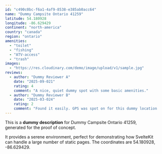 ```yaml
---
id: "c490c0bc-f6a1-4af9-8538-e385ab0acc64"
name: "Dummy Campsite Ontario 41259"
latitude: 54.180928
longitude: -86.629429
continent: "north-america"
country: "canada"
region: "ontario"
amenities:
  - "toilet"
  - "fishing"
  - "ATV-access"
  - "trash"
images:
  - "https://res.cloudinary.com/demo/image/upload/v1/sample.jpg"
reviews:
  - author: "Dummy Reviewer A"
    date: "2025-09-021"
    rating: 4
    comment: "A nice, quiet dummy spot with some basic amenities."
  - author: "Dummy Reviewer B"
    date: "2025-03-024"
    rating: 2
    comment: "Found it easily. GPS was spot on for this dummy location."
---
```


This is a **dummy description** for Dummy Campsite Ontario 41259, generated for the proof of concept.

It provides a serene environment, perfect for demonstrating how SvelteKit can handle a large number of static pages. The coordinates are 54.180928, -86.629429.

